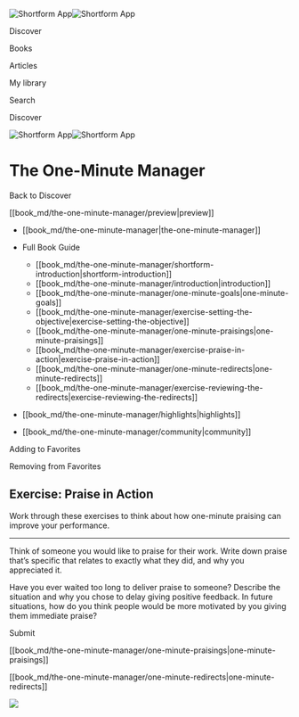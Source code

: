 ![Shortform App](/img/logo.36a2399e.svg)![Shortform App](/img/logo-dark.70c1b072.svg)

Discover

Books

Articles

My library

Search

Discover

![Shortform App](/img/logo.36a2399e.svg)![Shortform App](/img/logo-dark.70c1b072.svg)

# The One-Minute Manager

Back to Discover

[[book_md/the-one-minute-manager/preview|preview]]

  * [[book_md/the-one-minute-manager|the-one-minute-manager]]
  * Full Book Guide

    * [[book_md/the-one-minute-manager/shortform-introduction|shortform-introduction]]
    * [[book_md/the-one-minute-manager/introduction|introduction]]
    * [[book_md/the-one-minute-manager/one-minute-goals|one-minute-goals]]
    * [[book_md/the-one-minute-manager/exercise-setting-the-objective|exercise-setting-the-objective]]
    * [[book_md/the-one-minute-manager/one-minute-praisings|one-minute-praisings]]
    * [[book_md/the-one-minute-manager/exercise-praise-in-action|exercise-praise-in-action]]
    * [[book_md/the-one-minute-manager/one-minute-redirects|one-minute-redirects]]
    * [[book_md/the-one-minute-manager/exercise-reviewing-the-redirects|exercise-reviewing-the-redirects]]
  * [[book_md/the-one-minute-manager/highlights|highlights]]
  * [[book_md/the-one-minute-manager/community|community]]



Adding to Favorites 

Removing from Favorites 

## Exercise: Praise in Action

Work through these exercises to think about how one-minute praising can improve your performance.

* * *

Think of someone you would like to praise for their work. Write down praise that’s specific that relates to exactly what they did, and why you appreciated it.

Have you ever waited too long to deliver praise to someone? Describe the situation and why you chose to delay giving positive feedback. In future situations, how do you think people would be more motivated by you giving them immediate praise?

Submit 

[[book_md/the-one-minute-manager/one-minute-praisings|one-minute-praisings]]

[[book_md/the-one-minute-manager/one-minute-redirects|one-minute-redirects]]

![](https://bat.bing.com/action/0?ti=56018282&Ver=2&mid=3cf6faa2-b0ac-4b5f-8a66-1993a096c46b&sid=1711133063fa11eebdec89a8b8ae3bbc&vid=171147a063fa11eea7440fcfeb230d96&vids=0&msclkid=N&pi=0&lg=en-US&sw=800&sh=600&sc=24&nwd=1&tl=Shortform%20%7C%20The%20One-Minute%20Manager&p=https%3A%2F%2Fwww.shortform.com%2Fapp%2Fbook%2Fthe-one-minute-manager%2Fexercise-praise-in-action&r=&lt=389&evt=pageLoad&sv=1&rn=571150)
